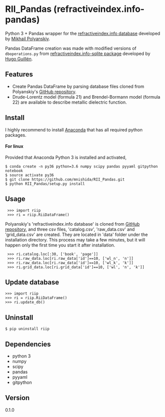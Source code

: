 # RII_Pandas (refractiveindex.info-pandas)
Python 3 + Pandas wrapper for the [refractiveindex.info database](http://refractiveindex.info/) developed by [Mikhail Polyanskiy](https://github.com/polyanskiy).

Pandas DataFrame creation was made with modified versions of `dboperations.py` from [refractiveindex.info-sqlite package](https://github.com/HugoGuillen/refractiveindex.info-sqlite) developed by [Hugo Guillén](https://github.com/HugoGuillen).

## Features
- Create Pandas DataFrame by parsing database files cloned from Polyanskiy's  [GitHub repository](https://github.com/polyanskiy/refractiveindex.info-database).
- Drude-Lorentz model (formula 21) and Brendel-Bormann model (formula 22) are available to describe metallic dielectric function.


## Install
I highly recommend to install [Anaconda](https://www.continuum.io/downloads) that has all required python packages.

#### For linux
Provided that Anaconda Python 3 is installed and activated,
```
$ conda create -n py36 python=3.6 numpy scipy pandas pyyaml gitpython notebook
$ source activate py36
$ git clone https://github.com/mnishida/RII_Pandas.git
$ python RII_Pandas/setup.py install
```

## Usage
```
 >>> import riip
 >>> ri = riip.RiiDataFrame()
```
Polyanskiy's 'refractiveindex.info database' is cloned from [GitHub repository](https://github.com/polyanskiy/refractiveindex.info-database),
and three csv files, 'catalog.csv', 'raw_data.csv' and 'grid_data.csv' are created.
They are located in 'data' folder under the installation directory.
This process may take a few minutes, but it will happen only the first time you start it after installation.
```
 >>> ri.catalog.loc[:30, ['book', 'page']]
 >>> ri.raw_data.loc[ri.raw_data['id']==10, ['wl_n', 'n']]
 >>> ri.raw_data.loc[ri.raw_data['id']==10, ['wl_k', 'k']]
 >>> ri.grid_data.loc[ri.grid_data['id']==10, ['wl', 'n', 'k']]
```

## Update database
```
>>> import riip
>>> ri = riip.RiiDataFrame()
>>> ri.update_db()
```

## Uninstall
```
$ pip uninstall riip
```

## Dependencies
- python 3
- numpy
- scipy
- pandas
- pyyaml
- gitpython

## Version
0.1.0
